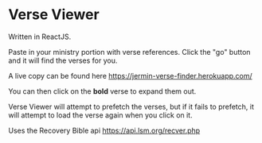 # Verse Viewer

Written in ReactJS.

Paste in your ministry portion with verse references. Click the "go" button and it will find the verses for you.

A live copy can be found here
https://jermin-verse-finder.herokuapp.com/

You can then click on the <b>bold</b> verse to expand them out.

Verse Viewer will attempt to prefetch the verses, but if it fails to prefetch, it will attempt to load the verse again when you click on it.

Uses the Recovery Bible api
https://api.lsm.org/recver.php

